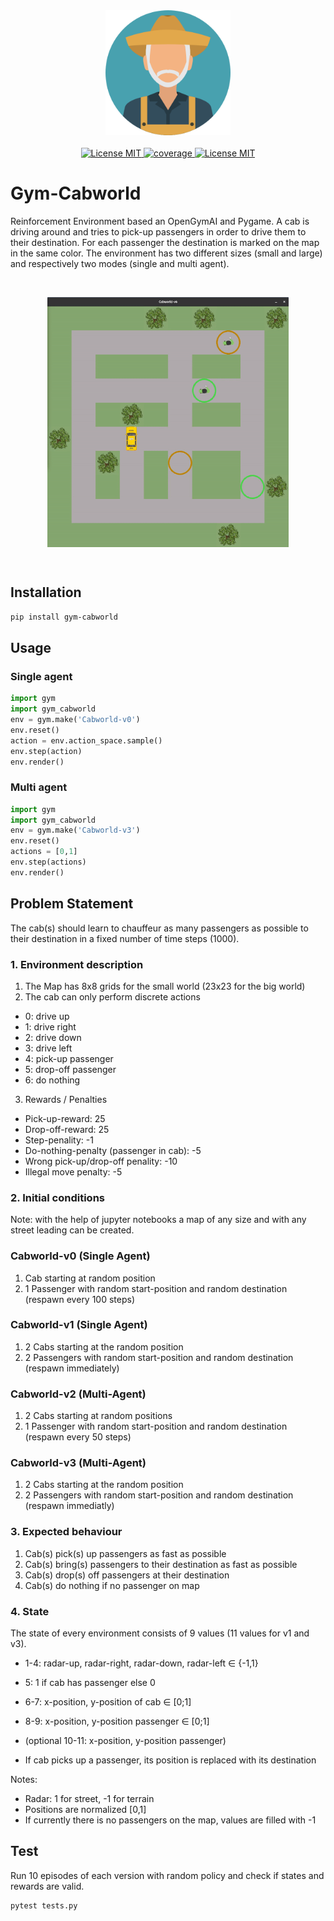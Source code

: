 <div align="center">
		<img width="auto" height="200px" src="assets/icon.png">
</div>

<br/>
<div align="center">
	<a href="https://opensource.org/licenses/MIT">
		<img alt="License MIT" src="https://img.shields.io/badge/build-passing-success">
	</a>
	<a href="https://opensource.org/licenses/MIT">
		<img alt="coverage" src="https://img.shields.io/badge/coverage-95%25-green">
	</a>
	<a href="https://opensource.org/licenses/MIT">
		<img alt="License MIT" src="https://img.shields.io/badge/License-MIT-yellow.svg">
	</a>
</div>

<p>
</p>

# Gym-Cabworld

Reinforcement Environment based an OpenGymAI and Pygame. 
A cab is driving around and tries to pick-up passengers in order to drive them to their destination. For each passenger the destination is marked on the map in the same color.
The environment has two different sizes (small and large) and respectively two modes (single and multi agent).

<br>
<p>
	<div align="center">
		<img width="auto" height="400px" src="assets/demo_small.gif" align="center">
	</div>
</p>
<br>


## Installation 

```bash
pip install gym-cabworld
```

## Usage
### Single agent
```python
import gym 
import gym_cabworld 
env = gym.make('Cabworld-v0')
env.reset()
action = env.action_space.sample()
env.step(action)
env.render()
```

### Multi agent
```python
import gym 
import gym_cabworld 
env = gym.make('Cabworld-v3')
env.reset()
actions = [0,1]
env.step(actions)
env.render()
```

## Problem Statement

The cab(s) should learn to chauffeur as many passengers as possible to their destination in a fixed number of time steps (1000).

### 1. Environment description
1. The Map has 8x8 grids for the small world (23x23 for the big world)
2. The cab can only perform discrete actions
* 0: drive up 
* 1: drive right 
* 2: drive down 
* 3: drive left 
* 4: pick-up passenger
* 5: drop-off passenger
* 6: do nothing 
3. Rewards / Penalties
* Pick-up-reward: 25 
* Drop-off-reward: 25
* Step-penality: -1
* Do-nothing-penalty (passenger in cab): -5
* Wrong pick-up/drop-off penality: -10
* Illegal move penalty: -5


### 2. Initial conditions

Note: with the help of jupyter notebooks a map of any size and with any street leading can be created.

### Cabworld-v0 (Single Agent)
1. Cab starting at random position
2. 1 Passenger with random start-position and random destination (respawn every 100 steps)

### Cabworld-v1 (Single Agent)
1. 2 Cabs starting at the random position
2. 2 Passengers with random start-position and random destination (respawn immediately)

### Cabworld-v2 (Multi-Agent)
1. 2 Cabs starting at random positions
2. 1 Passenger with random start-position and random destination (respawn every 50 steps)

### Cabworld-v3 (Multi-Agent)
1. 2 Cabs starting at the random position
2. 2 Passengers with random start-position and random destination (respawn immediatly)

### 3. Expected behaviour
1. Cab(s) pick(s) up passengers as fast as possible 
2. Cab(s) bring(s) passengers to their destination as fast as possible
3. Cab(s) drop(s) off passengers at their destination
4. Cab(s) do nothing if no passenger on map

### 4. State 

The state of every environment consists of 9 values (11 values for v1 and v3). 
* 1-4: radar-up, radar-right, radar-down, radar-left &#8712; {-1,1}
* 5: 1 if cab has passenger else 0
* 6-7: x-position, y-position of cab &#8712; [0;1]
* 8-9: x-position, y-position passenger &#8712; [0;1]
* (optional 10-11: x-position, y-position passenger)

* If cab picks up a passenger, its position is replaced with its destination

Notes: 
* Radar: 1 for street, -1 for terrain
* Positions are normalized [0,1]
* If currently there is no passengers on the map, values are filled with -1

## Test 
Run 10 episodes of each version with random policy and check if states and rewards are valid.
```bash 
pytest tests.py
```